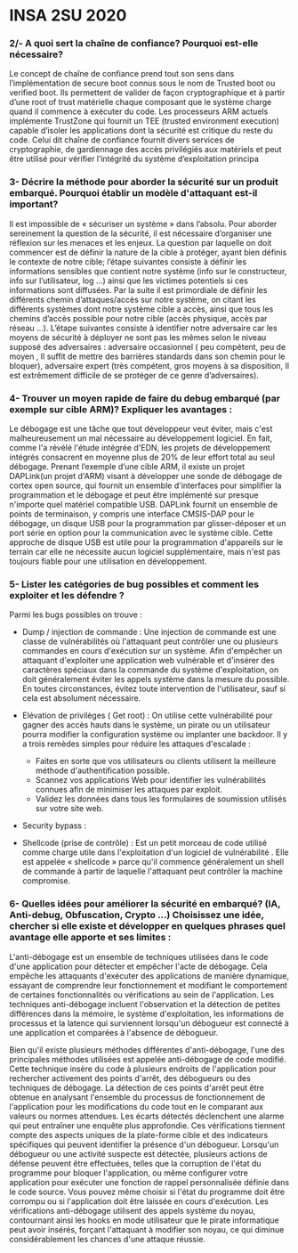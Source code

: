 # INSA 2SU 2020

### 2/- A quoi sert la chaîne de confiance? Pourquoi est-elle nécessaire?

Le concept de chaîne de confiance prend tout son sens dans l’implémentation de secure boot connus sous le nom de Trusted boot ou verified boot. Ils permettent de valider de façon cryptographique et à partir d’une root of trust matérielle chaque composant que le système charge quand il commence à exécuter du code. 
Les processeurs ARM actuels implémente TrustZone qui fournit un TEE (trusted environment execution) capable d’isoler les applications dont la sécurité est critique du reste du code.
Celui dit chaîne de confiance fournit divers services de cryptographie, de gardiennage des accès privilégiés aux matériels et peut être utilisé pour vérifier l’intégrité du système d’exploitation principa

### 3- Décrire la méthode pour aborder la sécurité sur un produit embarqué. Pourquoi établir un modèle d'attaquant est-il important?

Il est impossible de « sécuriser un système » dans l’absolu. Pour aborder sereinement la question de la sécurité, il est nécessaire d’organiser une réflexion sur les menaces et les enjeux. La question par laquelle on doit commencer est de définir la nature de la cible à protéger, ayant bien définis le contexte de notre cible; l’étape suivantes consiste à définir les informations sensibles que contient notre système (info sur le constructeur, info sur l’utilisateur, log …) ainsi que les victimes potentiels si ces informations sont diffusées.
Par la suite il est primordiale de définir les différents chemin d’attaques/accès sur notre système, on citant les différents systèmes dont notre système cible a accès, ainsi que tous les chemins d’accès possible pour notre cible (accès physique, accès par réseau …).
L’étape suivantes consiste à identifier notre adversaire car les moyens de sécurité à déployer ne sont pas les mêmes selon le niveau supposé des adversaires : adversaire occasionnel ( peu compétent, peu de moyen , Il suffit de mettre des barrières standards dans son chemin pour le bloquer), adversaire expert (très compétent, gros moyens à sa disposition, Il est extrêmement difficile de se protéger de ce genre d’adversaires).

### 4- Trouver un moyen rapide de faire du debug embarqué (par exemple sur cible ARM)? Expliquer les avantages :

Le débogage est une tâche que tout développeur veut éviter, mais c'est malheureusement un mal nécessaire au développement logiciel. En fait, comme l'a révélé l'étude intégrée d'EDN, les projets de développement intégrés consacrent en moyenne plus de 20% de leur effort total au seul débogage. 
Prenant l’exemple d’une cible ARM, il existe un projet  DAPLink(un projet d'ARM) visant à développer une sonde de débogage de cortex open source, qui fournit un ensemble d'interfaces pour simplifier la programmation et le débogage et peut être implémenté sur presque n'importe quel matériel compatible USB. DAPLink fournit un ensemble de points de terminaison, y compris une interface CMSIS-DAP pour le débogage, un disque USB pour la programmation par glisser-déposer et un port série en option pour la communication avec le système cible. Cette approche de disque USB est utile pour la programmation d'appareils sur le terrain car elle ne nécessite aucun logiciel supplémentaire, mais n'est pas toujours fiable pour une utilisation en développement.

### 5-  Lister les catégories de bug possibles et comment les exploiter et les défendre ?

Parmi les bugs possibles on trouve :
- Dump / injection de commande : 
Une injection de commande est une classe de vulnérabilités où l'attaquant peut contrôler une ou plusieurs commandes en cours d'exécution sur un système. 
Afin d'empêcher un attaquant d'exploiter une application web vulnérable et d'insérer des caractères spéciaux dans la commande du système d'exploitation, on doit généralement éviter les appels système dans la mesure du possible. En toutes circonstances, évitez toute intervention de l'utilisateur, sauf si cela est absolument nécessaire. 

- Elévation de privilèges ( Get root) :
On utilise cette vulnérabilité pour gagner des accès hauts dans le système, un pirate ou un utilisateur pourra modifier la configuration système ou implanter une backdoor.
Il y a trois remèdes simples pour réduire les attaques d'escalade : 
  - Faites en sorte que vos utilisateurs ou clients utilisent la meilleure méthode d'authentification possible.
  - Scannez vos applications Web pour identifier les vulnérabilités connues afin de minimiser les attaques par exploit.
  - Validez les données dans tous les formulaires de soumission utilisés sur votre site web. 

- Security bypass : 

- Shellcode (prise de contrôle) : 
Est un petit morceau de code utilisé comme charge utile dans l'exploitation d'un logiciel de vulnérabilité . Elle est appelée « shellcode » parce qu'il commence généralement un shell de commande à partir de laquelle l'attaquant peut contrôler la machine compromise.

### 6- Quelles idées pour améliorer la sécurité en embarqué? (IA, Anti-debug, Obfuscation, Crypto ...) Choisissez une idée, chercher si elle existe et développer en quelques phrases quel avantage elle apporte et ses limites :

L'anti-débogage est un ensemble de techniques utilisées dans le code d'une application pour détecter et empêcher l'acte de débogage. Cela empêche les attaquants d'exécuter des applications de manière dynamique, essayant de comprendre leur fonctionnement et modifiant le comportement de certaines fonctionnalités ou vérifications au sein de l'application. Les techniques anti-débogage incluent l'observation et la détection de petites différences dans la mémoire, le système d'exploitation, les informations de processus et la latence qui surviennent lorsqu'un débogueur est connecté à une application et comparées à l'absence de débogueur.

Bien qu'il existe plusieurs méthodes différentes d'anti-débogage, l'une des principales méthodes utilisées est appelée anti-débogage de code modifié. Cette technique insère du code à plusieurs endroits de l'application pour rechercher activement des points d'arrêt, des débogueurs ou des techniques de débogage. La détection de ces points d'arrêt peut être obtenue en analysant l'ensemble du processus de fonctionnement de l'application pour les modifications du code tout en le comparant aux valeurs ou normes attendues. Les écarts détectés déclenchent une alarme qui peut entraîner une enquête plus approfondie. 
Ces vérifications tiennent compte des aspects uniques de la plate-forme cible et des indicateurs spécifiques qui peuvent identifier la présence d'un débogueur. Lorsqu'un débogueur ou une activité suspecte est détectée, plusieurs actions de défense peuvent être effectuées, telles que la corruption de l'état du programme pour bloquer l'application, ou même configurer votre application pour exécuter une fonction de rappel personnalisée définie dans le code source. Vous pouvez même choisir si l'état du programme doit être corrompu ou si l'application doit être laissée en cours d'exécution.
 Les vérifications anti-débogage utilisent des appels système du noyau, contournant ainsi les hooks en mode utilisateur que le pirate informatique peut avoir insérés, forçant l'attaquant à modifier son noyau, ce qui diminue considérablement les chances d'une attaque réussie.




